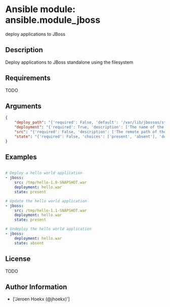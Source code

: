 # Ansible module: ansible.module_jboss


deploy applications to JBoss

## Description

Deploy applications to JBoss standalone using the filesystem

## Requirements

TODO

## Arguments

``` json
{
    "deploy_path": "{'required': False, 'default': '/var/lib/jbossas/standalone/deployments', 'description': ['The location in the filesystem where the deployment scanner listens']}",
    "deployment": "{'required': True, 'description': ['The name of the deployment']}",
    "src": "{'required': False, 'description': ['The remote path of the application ear or war to deploy']}",
    "state": "{'required': False, 'choices': ['present', 'absent'], 'default': 'present', 'description': ['Whether the application should be deployed or undeployed']}",
}
```

## Examples


``` yaml

# Deploy a hello world application
- jboss:
    src: /tmp/hello-1.0-SNAPSHOT.war
    deployment: hello.war
    state: present

# Update the hello world application
- jboss:
    src: /tmp/hello-1.1-SNAPSHOT.war
    deployment: hello.war
    state: present

# Undeploy the hello world application
- jboss:
    deployment: hello.war
    state: absent

```

## License

TODO

## Author Information
  - ['Jeroen Hoekx (@jhoekx)']
